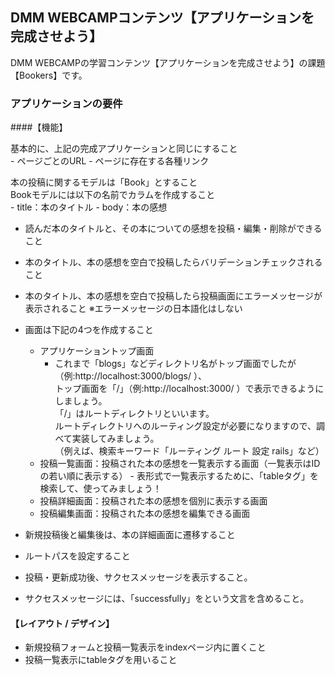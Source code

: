 ## DMM WEBCAMPコンテンツ【アプリケーションを完成させよう】
DMM WEBCAMPの学習コンテンツ【アプリケーションを完成させよう】の課題【Bookers】です。

### アプリケーションの要件
####【機能】

基本的に、上記の完成アプリケーションと同じにすること  
	- ページごとのURL
	- ページに存在する各種リンク

本の投稿に関するモデルは「Book」とすること  
Bookモデルには以下の名前でカラムを作成すること  
	- title：本のタイトル
	- body：本の感想  
  
- 読んだ本のタイトルと、その本についての感想を投稿・編集・削除ができること
- 本のタイトル、本の感想を空白で投稿したらバリデーションチェックされること
- 本のタイトル、本の感想を空白で投稿したら投稿画面にエラーメッセージが表示されること ※エラーメッセージの日本語化はしない

- 画面は下記の4つを作成すること
	- アプリケーショントップ画面
		- これまで「blogs」などディレクトリ名がトップ画面でしたが（例:http://localhost:3000/blogs/ ）、<br>
		トップ画面を「/」（例:http://localhost:3000/ ）で表示できるようにしましょう。<br>
		「/」はルートディレクトリといいます。  
		ルートディレクトリへのルーティング設定が必要になりますので、調べて実装してみましょう。  
		（例えば、検索キーワード「ルーティング ルート 設定 rails」など）
	- 投稿一覧画面：投稿された本の感想を一覧表示する画面（一覧表示はIDの若い順に表示する）
️		- 表形式で一覧表示するために、「tableタグ」を検索して、使ってみましょう！
	- 投稿詳細画面：投稿された本の感想を個別に表示する画面
	- 投稿編集画面：投稿された本の感想を編集できる画面

- 新規投稿後と編集後は、本の詳細画面に遷移すること
- ルートパスを設定すること
- 投稿・更新成功後、サクセスメッセージを表示すること。
- サクセスメッセージには、「successfully」をという文言を含めること。

#### 【レイアウト / デザイン】
- 新規投稿フォームと投稿一覧表示をindexページ内に置くこと
- 投稿一覧表示にtableタグを用いること

<!-- # README

This README would normally document whatever steps are necessary to get the
application up and running.

Things you may want to cover:

* Ruby version

* System dependencies

* Configuration

* Database creation

* Database initialization

* How to run the test suite

* Services (job queues, cache servers, search engines, etc.)

* Deployment instructions

* ...
 -->